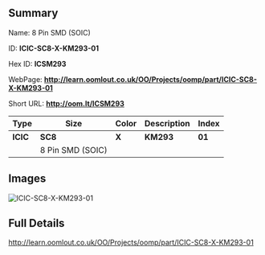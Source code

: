 

## Summary
 
Name:  8 Pin SMD (SOIC) 

ID: __ICIC-SC8-X-KM293-01__

Hex ID: __ICSM293__

WebPage: __http://learn.oomlout.co.uk/OO/Projects/oomp/part/ICIC-SC8-X-KM293-01__

Short URL: __http://oom.lt/ICSM293__


| Type   | Size   | Color   | Description   | Index   |    
| ----- | ------   | ------   | -----   | ----   |    
| __ICIC__   					| __SC8__   					| __X__    						| __KM293__    					| __01__ |    
| 		| 8 Pin SMD (SOIC)	| 		| 	| 	|

## Images
![ICIC-SC8-X-KM293-01](http://oomlout.com/oomp-gen/parts/ICIC-SC8-X-KM293-01/ICIC-SC8-X-KM293-01_420.jpg)

## Full Details

 http://learn.oomlout.co.uk/OO/Projects/oomp/part/ICIC-SC8-X-KM293-01

